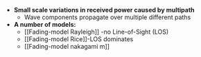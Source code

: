 - **Small scale variations in received power caused by multipath**
	- Wave components propagate over multiple different paths
- **A number of models:**
	- [[Fading-model Rayleigh]] -no Line-of-Sight (LOS)
	- [[Fading-model Rice]]-LOS dominates
	- [[Fading-model nakagami m]]
